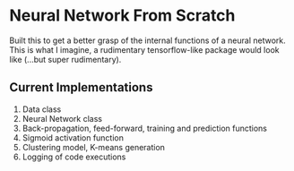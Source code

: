 # Neural Network From Scratch

Built this to get a better grasp of the internal functions of a neural network. This is what I imagine, a rudimentary tensorflow-like package would look like (...but super rudimentary).

## Current Implementations

1. Data class
2. Neural Network class
3. Back-propagation, feed-forward, training and prediction functions
4. Sigmoid activation function
5. Clustering model, K-means generation
6. Logging of code executions